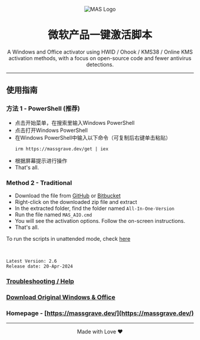 <p align="center"><img src="https://massgrave.dev/img/logo_small.png" alt="MAS Logo"></p>

<h1 align="center">微软产品一键激活脚本</h1>

<p align="center">A Windows and Office activator using HWID / Ohook / KMS38 / Online KMS activation methods, with a focus on open-source code and fewer antivirus detections.</p>



<hr>

## 使用指南

### 方法 1 - PowerShell (推荐)

-   点击开始菜单，在搜索里输入Windows PowerShell
-   点击打开Windows PowerShell
-   在Windows PowerShell中输入以下命令（可复制后右键单击粘贴）
    ```
    irm https://massgrave.dev/get | iex
    ```
-   根据屏幕提示进行操作
-   That's all.

### Method 2 - Traditional

-   Download the file from [GitHub](https://github.com/massgravel/Microsoft-Activation-Scripts/archive/refs/heads/master.zip) or [Bitbucket](https://bitbucket.org/WindowsAddict/microsoft-activation-scripts/get/master.zip)
-   Right-click on the downloaded zip file and extract
-   In the extracted folder, find the folder named `All-In-One-Version`
-   Run the file named `MAS_AIO.cmd`
-   You will see the activation options. Follow the on-screen instructions.
-   That's all.

To run the scripts in unattended mode, check [here](https://massgrave.dev/command_line_switches)

</br>

```
Latest Version: 2.6
Release date: 20-Apr-2024
```

### [Troubleshooting / Help](https://massgrave.dev/troubleshoot)
### [Download Original Windows & Office](https://massgrave.dev/genuine-installation-media)
### Homepage - [https://massgrave.dev/](https://massgrave.dev/)

---

<p align="center">Made with Love ❤️</p>
